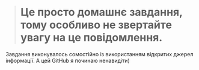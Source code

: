 ># Це просто домашнє завдання, тому особливо не звертайте увагу на це повідомлення.
Завдання виконувалось сомостійно із використанням відкритих джерел інформації.
А цей GitHub я починаю ненавидіти)